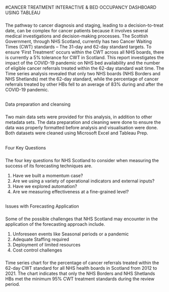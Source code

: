 #CANCER TREATMENT INTERACTIVE & BED OCCUPANCY DASHBOARD USING TABLEAU
### 
The pathway to cancer diagnosis and staging, leading to a decision-to-treat date, can be complex for cancer patients because it involves several medical investigations and decision-making processes. The Scottish Government, through NHS Scotland, currently has two Cancer Waiting Times (CWT) standards – The 31-day and 62-day standard targets.
To ensure ‘First Treatment’ occurs within the CWT across all NHS boards, there is currently a 5% tolerance for CWT in Scotland. This report investigates the impact of the COVID-19 pandemic on NHS bed availability and the number of eligible cancer referrals treated within the 62-day standard wait time. The Time series analysis revealed that only two NHS boards (NHS Borders and NHS Shetlands) met the 62-day standard, while the percentage of cancer referrals treated by other HBs fell to an average of 83% during and after the COVID-19 pandemic.  
##
Data preparation and cleansing 
###
Two main data sets were provided for this analysis, in addition to other metadata sets. The data preparation and cleaning were done to ensure the data was properly formatted before analysis and visualisation were done. Both datasets were cleaned using Microsoft Excel and Tableau Prep. 
##
Four Key Questions 
###
The four key questions for NHS Scotland to consider when measuring the success of its forecasting techniques are. 
1.	Have we built a momentum case? 
2.	Are we using a variety of operational indicators and external inputs? 
3.	Have we explored automation? 
4.	Are we measuring effectiveness at a fine-grained level?   
##
Issues with Forecasting Application 
###
Some of the possible challenges that NHS Scotland may encounter in the application of the forecasting approach include. 
1.	Unforeseen events like Seasonal periods or a pandemic 
2.	Adequate Staffing required 
3.	Deployment of limited resources 
4.	Cost control challenges

###
Time series chart for the percentage of cancer referrals treated within the 62-day CWT standard for all NHS health boards in Scotland from 2012 to 2021. The chart indicates that only the NHS Borders and NHS Shetlands HBs met the minimum 95% CWT treatment standards during the review period.
